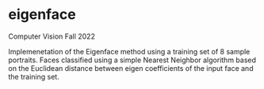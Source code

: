 # eigenface

Computer Vision Fall 2022

Implemenetation of the Eigenface method using a training set of 8 sample portraits. Faces classified using a simple Nearest Neighbor algorithm based on the Euclidean distance between eigen coefficients of the input face and the training set.
